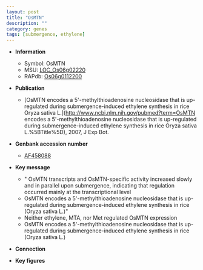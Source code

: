 ```yaml
---
layout: post
title: "OsMTN"
description: ""
category: genes
tags: [submergence, ethylene]
---
```


* **Information**  
    + Symbol: OsMTN  
    + MSU: [LOC_Os06g02220](http://rice.plantbiology.msu.edu/cgi-bin/ORF_infopage.cgi?orf=LOC_Os06g02220)  
    + RAPdb: [Os06g0112200](http://rapdb.dna.affrc.go.jp/viewer/gbrowse_details/irgsp1?name=Os06g0112200)  

* **Publication**  
    + [OsMTN encodes a 5'-methylthioadenosine nucleosidase that is up-regulated during submergence-induced ethylene synthesis in rice Oryza sativa L.](http://www.ncbi.nlm.nih.gov/pubmed?term=OsMTN encodes a 5'-methylthioadenosine nucleosidase that is up-regulated during submergence-induced ethylene synthesis in rice Oryza sativa L.%5BTitle%5D), 2007, J Exp Bot.

* **Genbank accession number**  
    + [AF458088](http://www.ncbi.nlm.nih.gov/nuccore/AF458088)

* **Key message**  
    + " OsMTN transcripts and OsMTN-specific activity increased slowly and in parallel upon submergence, indicating that regulation occurred mainly at the transcriptional level
    + OsMTN encodes a 5'-methylthioadenosine nucleosidase that is up-regulated during submergence-induced ethylene synthesis in rice (Oryza sativa L.)"
    + Neither ethylene, MTA, nor Met regulated OsMTN expression
    + OsMTN encodes a 5'-methylthioadenosine nucleosidase that is up-regulated during submergence-induced ethylene synthesis in rice (Oryza sativa L.)

* **Connection**  

* **Key figures**  


